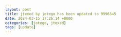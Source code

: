 ```yaml
---
layout: post
title: jtexed by jotego has been updated to 9996345
date: 2024-03-15 17:26:14 +0000
categories: [jotego, jtexed]
tags: [update]
---
```


